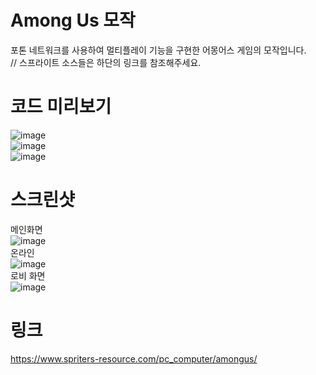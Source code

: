 # Among Us 모작
포톤 네트워크를 사용하여 멀티플레이 기능을 구현한 어몽어스 게임의 모작입니다.  
// 스프라이트 소스들은 하단의 링크를 참조해주세요.  
# 코드 미리보기
![image](https://user-images.githubusercontent.com/65800890/150623537-c37c0ac4-14d2-4999-b6e5-f7d3cd6f9983.png)  
![image](https://user-images.githubusercontent.com/65800890/150623543-93f52803-db31-4371-a7a2-1afd23a21006.png)  
![image](https://user-images.githubusercontent.com/65800890/150623545-b7fc65f9-4316-46c5-87b7-11f36fd9fa32.png)  
# 스크린샷
메인화면  
![image](https://user-images.githubusercontent.com/65800890/150623548-4ce90283-9f42-48ac-95c6-4e9513ddb2d4.png)  
온라인  
![image](https://user-images.githubusercontent.com/65800890/150623553-65c9a83e-d658-4557-8ec9-57e260e8916c.png)  
로비 화면  
![image](https://user-images.githubusercontent.com/65800890/150623561-323ab474-bfff-4383-bd2d-eb7e154bbfd7.png)  
# 링크
https://www.spriters-resource.com/pc_computer/amongus/
